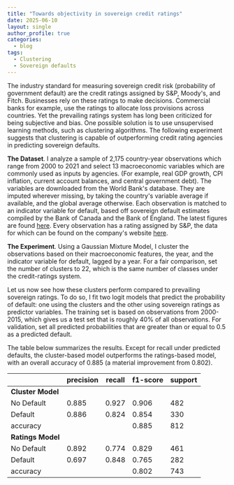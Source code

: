 ```yaml
---
title: "Towards objectivity in sovereign credit ratings"
date: 2025-06-10
layout: single
author_profile: true
categories:
  - blog
tags:
  - Clustering
  - Sovereign defaults
---
```


The industry standard for measuring sovereign credit risk (probability of government default) are the credit ratings assigned by S&P, Moody's, and Fitch. Businesses rely on these ratings to make decisions. Commercial banks for example, use the ratings to allocate loss provisions across countries. Yet the prevailing ratings system has long been criticized for being subjective and bias. One possible solution is to use unsupervised learning methods, such as clustering algorithms. The following experiment suggests that clustering is capable of outperforming credit rating agencies in predicting sovereign defaults.

**The Dataset**. 
I analyze a sample of 2,175 country-year observations which range from 2000 to 2021 and select 13 macroeconomic variables which are commonly used as inputs by agencies. (For example, real GDP growth, CPI inflation, current account balances, and central government debt). The variables are downloaded from the World Bank's database. They are imputed wherever missing, by taking the country's variable average if available, and the global average otherwise. Each observation is matched to an indicator variable for default, based off sovereign default estimates compiled by the Bank of Canada and the Bank of England. The latest figures are found [here](https://www.bankofcanada.ca/2024/07/staff-analytical-note-2024-19/). Every observation has a rating assigned by S&P, the data for which can be found on the company's website [here](https://www.spglobal.com/ratings/en/regulatory/article/-/view/sourceId/11824942). 

**The Experiment**.
Using a Gaussian Mixture Model, I cluster the observations based on their macroeconomic features, the year, and the indicator variable for default, lagged by a year. For a fair comparison, set the number of clusters to 22, which is the same number of classes under the credit-ratings system.  

Let us now see how these clusters perform compared to prevailing sovereign ratings. To do so, I fit two logit models that predict the probability of default: one using the clusters and the other using sovereign ratings as predictor variables. The training set is based on observations from 2000-2015, which gives us a test set that is roughly 40% of all observations. For validation, set all predicted probabilities that are greater than or equal to 0.5 as a predicted default.   

The table below summarizes the results. Except for recall under predicted defaults, the cluster-based model outperforms the ratings-based model, with an overall accuracy of 0.885 (a material improvement from 0.802).

|                 | precision | recall  | f1-score | support |
|-----------------|-----------|---------|----------|---------|
|**Cluster Model**|           |         |          |         |
| No Default      | 0.885     | 0.927   | 0.906    | 482     |
| Default         | 0.886     | 0.824   | 0.854    | 330     |
| accuracy        |           |         | 0.885    | 812     |
|**Ratings Model**|           |         |          |         |   
| No Default      | 0.892     | 0.774   | 0.829    | 461     |
| Default         | 0.697     | 0.848   | 0.765    | 282     |
| accuracy        |           |         | 0.802    | 743     |
